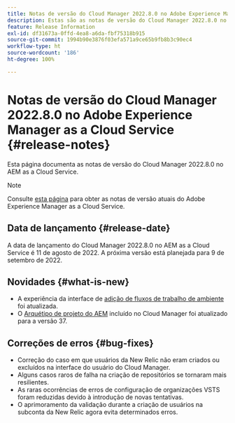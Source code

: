 ```yaml
---
title: Notas de versão do Cloud Manager 2022.8.0 no Adobe Experience Manager as a Cloud Service
description: Estas são as notas de versão do Cloud Manager 2022.8.0 no AEM as a Cloud Service.
feature: Release Information
exl-id: df31673a-0ffd-4ea8-a6da-fbf75318b915
source-git-commit: 1994b90e3876f03efa571a9ce65b9fb8b3c90ec4
workflow-type: ht
source-wordcount: '186'
ht-degree: 100%

---
```


# Notas de versão do Cloud Manager 2022.8.0 no Adobe Experience Manager as a Cloud Service {#release-notes}

Esta página documenta as notas de versão do Cloud Manager 2022.8.0 no AEM as a Cloud Service.

>[!NOTE]
>
>Consulte [esta página](/help/release-notes/release-notes-cloud/release-notes-current.md) para obter as notas de versão atuais do Adobe Experience Manager as a Cloud Service.

## Data de lançamento {#release-date}

A data de lançamento do Cloud Manager 2022.8.0 no AEM as a Cloud Service é 11 de agosto de 2022. A próxima versão está planejada para 9 de setembro de 2022.

## Novidades {#what-is-new}

* A experiência da interface de [adição de fluxos de trabalho de ambiente](/help/implementing/cloud-manager/manage-environments.md) foi atualizada.
* O [Arquétipo de projeto do AEM](https://experienceleague.adobe.com/docs/experience-manager-core-components/using/developing/archetype/overview.html?lang=pt-BR) incluído no Cloud Manager foi atualizado para a versão 37.

## Correções de erros {#bug-fixes}

* Correção do caso em que usuários da New Relic não eram criados ou excluídos na interface do usuário do Cloud Manager.
* Alguns casos raros de falha na criação de repositórios se tornaram mais resilientes.
* As raras ocorrências de erros de configuração de organizações VSTS foram reduzidas devido à introdução de novas tentativas.
* O aprimoramento da validação durante a criação de usuários na subconta da New Relic agora evita determinados erros.
